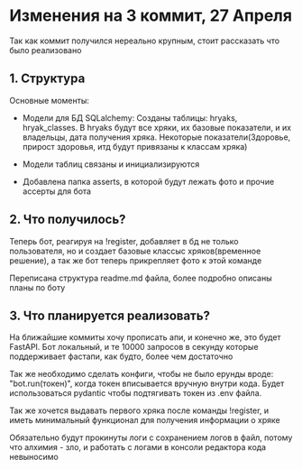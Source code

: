 # Изменения на 3 коммит, 27 Апреля

Так как коммит получился нереально крупным, стоит рассказать что было реализовано

## 1. Структура

Основные моменты:

- Модели для БД SQLalchemy:
Созданы таблицы: hryaks, hryak_classes. В hryaks будут все хряки, их базовые показатели, и их владельцы, дата получения хряка. Некоторые показатели(Здоровье, прирост здоровья, итд будут привязаны к классам хряка)

- Модели таблиц связаны и инициализируются

- Добавлена папка asserts, в которой будут лежать фото и прочие ассерты для бота

## 2. Что получилось?

Теперь бот, реагируя на !register, добавляет в бд не только пользователя, но и создает базовые классыс хряков(временное решение), а так же бот теперь прикрепляет фото к этой команде

Переписана структура readme.md файла, более подробно описаны планы по боту

## 3. Что планируется реализовать?

На ближайшие коммиты хочу прописать апи, и конечно же, это будет FastAPI. Бот локальный, и те 10000 запросов в секунду которые поддерживает фастапи, как будто, более чем достаточно

Так же необходимо сделать конфиги, чтобы не было ерунды вроде: "bot.run(токен)", когда токен вписывается вручную внутри кода. Будет использоваться pydantic чтобы подтягивать токен из .env файла.

Так же хочется выдавать первого хряка после команды !register, и иметь минимальный функционал для получения информации о хряке

Обязательно будут прокинуты логи с сохранением логов в файл, потому что алхимия - зло, и работать с логами в консоли редактора кода невыносимо


